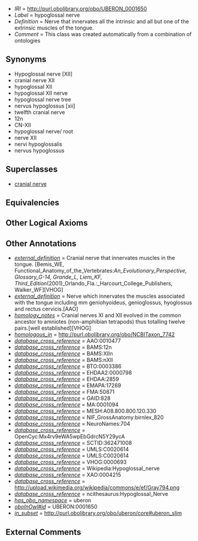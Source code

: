  * *IRI* = http://purl.obolibrary.org/obo/UBERON_0001650
 * *Label* = hypoglossal nerve
 * *Definition* = Nerve that innervates all the intrinsic and all but one of the extrinsic muscles of the tongue.
 * *Comment* = This class was created automatically from a combination of ontologies

## Synonyms

 * Hypoglossal nerve [XII]
 * cranial nerve XII
 * hypoglossal XII
 * hypoglossal XII nerve
 * hypoglossal nerve tree
 * nervus hypoglossus [xii]
 * twelfth cranial nerve
 * 12n
 * CN-XII
 * hypoglossal nerve/ root
 * nerve XII
 * nervi hypoglossalis
 * nervus hypoglossus

## Superclasses

 * [cranial nerve](../../UBERON/85/UBERON_0001785.md)

## Equivalencies


## Other Logical Axioms


## Other Annotations

 * *[external_definition](../../UBPROP/01/UBPROP_0000001.md)* = Cranial nerve that innervates muscles in the tongue. [Bemis_WE, Functional_Anatomy_of_the_Vertebrates:_An_Evolutionary_Perspective, Glossary_G-14, Grande_L, Liem_KF, Third_Edition_(2001)_Orlando_Fla.:_Harcourt_College_Publishers, Walker_WF][VHOG]
 * *[external_definition](../../UBPROP/01/UBPROP_0000001.md)* = Nerve which innervates the muscles associated with the tongue including mm geniohyoideus, genioglossus, hyoglossus and rectus cervicis.[AAO]
 * *[homology_notes](../../UBPROP/03/UBPROP_0000003.md)* = Cranial nerves XI and XII evolved in the common ancestor to amniotes (non-amphibian tetrapods) thus totalling twelve pairs.[well established][VHOG]
 * *[homologous_in](../../core#homologous/in/core#homologous_in.md)* = http://purl.obolibrary.org/obo/NCBITaxon_7742
 * *[database_cross_reference](../../ef/oboInOwl#hasDbXref.md)* = AAO:0010477
 * *[database_cross_reference](../../ef/oboInOwl#hasDbXref.md)* = BAMS:12n
 * *[database_cross_reference](../../ef/oboInOwl#hasDbXref.md)* = BAMS:XIIn
 * *[database_cross_reference](../../ef/oboInOwl#hasDbXref.md)* = BAMS:nXII
 * *[database_cross_reference](../../ef/oboInOwl#hasDbXref.md)* = BTO:0003386
 * *[database_cross_reference](../../ef/oboInOwl#hasDbXref.md)* = EHDAA2:0000798
 * *[database_cross_reference](../../ef/oboInOwl#hasDbXref.md)* = EHDAA:2859
 * *[database_cross_reference](../../ef/oboInOwl#hasDbXref.md)* = EMAPA:17269
 * *[database_cross_reference](../../ef/oboInOwl#hasDbXref.md)* = FMA:50871
 * *[database_cross_reference](../../ef/oboInOwl#hasDbXref.md)* = GAID:828
 * *[database_cross_reference](../../ef/oboInOwl#hasDbXref.md)* = MA:0001094
 * *[database_cross_reference](../../ef/oboInOwl#hasDbXref.md)* = MESH:A08.800.800.120.330
 * *[database_cross_reference](../../ef/oboInOwl#hasDbXref.md)* = NIF_GrossAnatomy:birnlex_820
 * *[database_cross_reference](../../ef/oboInOwl#hasDbXref.md)* = NeuroNames:704
 * *[database_cross_reference](../../ef/oboInOwl#hasDbXref.md)* = OpenCyc:Mx4rv9eWA5wpEbGdrcN5Y29ycA
 * *[database_cross_reference](../../ef/oboInOwl#hasDbXref.md)* = SCTID:362471008
 * *[database_cross_reference](../../ef/oboInOwl#hasDbXref.md)* = UMLS:C0020614
 * *[database_cross_reference](../../ef/oboInOwl#hasDbXref.md)* = UMLS:C0020614
 * *[database_cross_reference](../../ef/oboInOwl#hasDbXref.md)* = VHOG:0000693
 * *[database_cross_reference](../../ef/oboInOwl#hasDbXref.md)* = Wikipedia:Hypoglossal_nerve
 * *[database_cross_reference](../../ef/oboInOwl#hasDbXref.md)* = XAO:0004215
 * *[database_cross_reference](../../ef/oboInOwl#hasDbXref.md)* = http://upload.wikimedia.org/wikipedia/commons/e/ef/Gray794.png
 * *[database_cross_reference](../../ef/oboInOwl#hasDbXref.md)* = ncithesaurus:Hypoglossal_Nerve
 * *[has_obo_namespace](../../ce/oboInOwl#hasOBONamespace.md)* = uberon
 * *[oboInOwl#id](../../id/oboInOwl#id.md)* = UBERON:0001650
 * *[in_subset](../../et/oboInOwl#inSubset.md)* = http://purl.obolibrary.org/obo/uberon/core#uberon_slim

## External Comments

